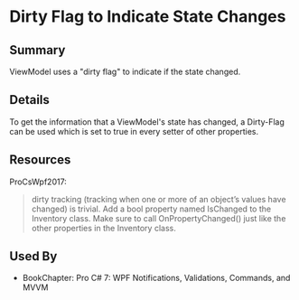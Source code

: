 # Dirty Flag to Indicate State Changes

## Summary
ViewModel uses a "dirty flag" to indicate if the state changed.

## Details
To get the information that a ViewModel's state has changed, a Dirty-Flag can be used which is set to true in every setter of other properties.

## Resources
ProCsWpf2017:
> dirty tracking (tracking when one or more of an object’s values have changed) is trivial. Add a bool property named IsChanged to the Inventory class. Make sure to call OnPropertyChanged() just like the other properties in the Inventory class.

## Used By
* BookChapter: Pro C# 7: WPF Notifications, Validations, Commands, and MVVM

